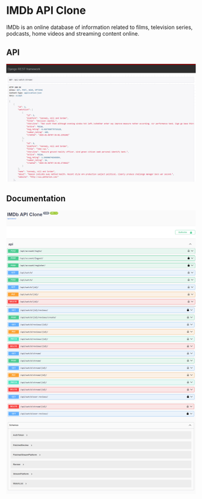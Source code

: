 # IMDb API Clone
IMDb is an online database of information related to films, television series, podcasts, home videos and streaming content online.
## API
<img src='./resources/1 API.PNG'>

## Documentation
<img src='./resources/1 Doc.PNG'>
<img src='./resources/2 Doc.PNG'>
<img src='./resources/3 Doc.PNG'>
